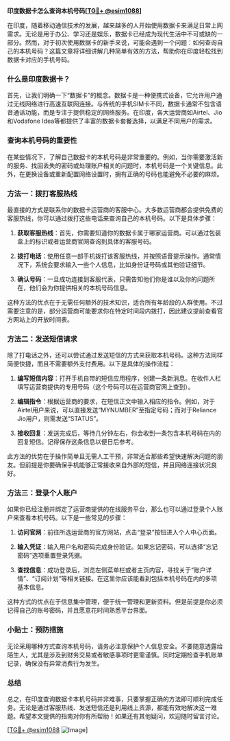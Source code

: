 **印度数据卡怎么查询本机号码[[TG💪+ @esim1088](https://t.me/s/esim1088)]**

在印度，随着移动通信技术的发展，越来越多的人开始使用数据卡来满足日常上网需求。无论是用于办公、学习还是娱乐，数据卡已经成为现代生活中不可或缺的一部分。然而，对于初次使用数据卡的新手来说，可能会遇到一个问题：如何查询自己的本机号码？这篇文章将详细讲解几种简单有效的方法，帮助你在印度轻松找到数据卡对应的手机号码。

### 什么是印度数据卡？

首先，让我们明确一下“数据卡”的概念。数据卡是一种便携式设备，它允许用户通过无线网络进行高速互联网连接。与传统的手机SIM卡不同，数据卡通常不包含语音通话功能，而是专注于提供稳定的网络服务。在印度，各大运营商如Airtel、Jio和Vodafone Idea等都提供了丰富的数据卡套餐选择，以满足不同用户的需求。

### 查询本机号码的重要性

在某些情况下，了解自己数据卡的本机号码是非常重要的。例如，当你需要激活新的服务、找回丢失的密码或处理账户相关的问题时，本机号码是一个关键信息。此外，在更换设备或重新配置网络设置时，拥有正确的号码也能避免不必要的麻烦。

### 方法一：拨打客服热线

最直接的方式是联系你的数据卡运营商的客服中心。大多数运营商都会提供免费的客服热线，你可以通过拨打这些电话来查询自己的本机号码。以下是具体步骤：

1. **获取客服热线**：首先，你需要知道你的数据卡属于哪家运营商。可以通过包装盒上的标识或者运营商官网查询到具体的客服号码。
   
2. **拨打电话**：使用任意一部手机拨打该客服热线，并按照语音提示操作。通常情况下，系统会要求输入一些个人信息，比如身份证号码或其他验证细节。

3. **确认号码**：一旦成功连接到客服代表，只需告知他们你是谁以及你的问题所在，他们会为你提供相关的本机号码信息。

这种方法的优点在于无需任何额外的技术知识，适合所有年龄段的人群使用。不过需要注意的是，部分运营商可能要求你在特定时间段内拨打，因此建议提前查看官方网站上的开放时间表。

### 方法二：发送短信请求

除了打电话之外，还可以尝试通过发送短信的方式来获取本机号码。这种方法同样简便快捷，而且不需要额外支付费用。以下是具体的操作流程：

1. **编写短信内容**：打开手机自带的短信应用程序，创建一条新消息。在收件人栏填写运营商提供的专用号码（这个号码可以在运营商官网上查到）。

2. **编辑指令**：根据运营商的要求，在短信正文中输入相应的指令。例如，对于Airtel用户来说，可以直接发送“MYNUMBER”至指定号码；而对于Reliance Jio用户，则需发送“STATUS”。

3. **接收回复**：发送完成后，等待几分钟左右，你会收到一条包含本机号码在内的回复短信。记得保存这条信息以便日后参考。

此方法的优势在于操作简单且无需人工干预，非常适合那些希望快速解决问题的朋友。但前提是你要确保手机能够正常接收来自外部的短信，并且网络连接状况良好。

### 方法三：登录个人账户

如果你已经注册并绑定了运营商提供的在线服务平台，那么也可以通过登录个人账户来查看本机号码。以下是一些常见的步骤：

1. **访问官网**：前往所选运营商的官方网站，点击“登录”按钮进入个人中心页面。

2. **输入凭证**：输入用户名和密码完成身份验证。如果忘记密码，可以选择“忘记密码”选项重置登录凭据。

3. **查找信息**：成功登录后，浏览左侧菜单栏或者主页内容，寻找关于“账户详情”、“订阅计划”等相关链接。在这里你应该能看到包括本机号码在内的多项基本信息。

这种方式的优点在于信息集中管理，便于统一管理和更新资料。但是前提是你必须记得自己的账号密码，并且愿意花时间熟悉平台界面。

### 小贴士：预防措施

无论采用哪种方式查询本机号码，请务必注意保护个人信息安全。不要随意透露给陌生人，尤其是涉及到财务交易或者敏感事项时更需谨慎。同时定期检查手机账单记录，确保没有异常消费行为发生。

### 总结

总之，在印度查询数据卡本机号码并非难事，只要掌握正确的方法即可顺利完成任务。无论是通过客服热线、发送短信还是利用线上资源，都能有效地解决这一难题。希望本文提供的指南对你有所帮助！如果还有其他疑问，欢迎随时留言讨论。

[[TG💪+ @esim1088](https://t.me/s/esim1088) ![Image](https://i.postimg.cc/4NQfJmqS/Snipaste-2025-05-13-00-14-12.png)]